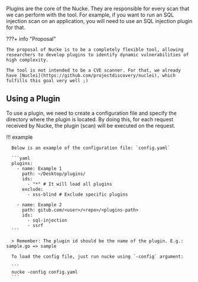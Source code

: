 Plugins are the core of the Nucke. They are responsible for every scan that we can perform with the tool. For example, if you want to run an SQL injection scan on an application, you will need to use an SQL injection plugin for that.

???+ info "Proposal"

    The proposal of Nucke is to be a completely flexible tool, allowing researchers to develop plugins to identify dynamic vulnerabilities of high complexity.

    The tool is not intended to be a CVE scanner. For that, we already have [Nuclei](https://github.com/projectdiscovery/nuclei), which fulfills this goal very well ;)

## Using a Plugin

To use a plugin, we need to create a configuration file and specify the directory where the plugin is located. By doing this, for each request received by Nucke, the plugin (scan) will be executed on the request.

!!! example

      Below is an example of the configuration file: `config.yaml`

      ```yaml
      plugins:
        - name: Example 1
          path: ~/Desktop/plugins/
          ids:
            - "*" # It will load all plugins
          exclude:
            - xss-blind # Exclude specific plugins

        - name: Example 2
          path: gitub.com/<user>/<repo>/<plugins-path>
          ids:
            - sql-injection
            - ssrf
      ```

      > Remember: The plugin id should be the name of the plugin. E.g.: sample.go => sample

      To load the config file, just run nucke using `-config` argument:

      ```
      nucke -config config.yaml
      ```
